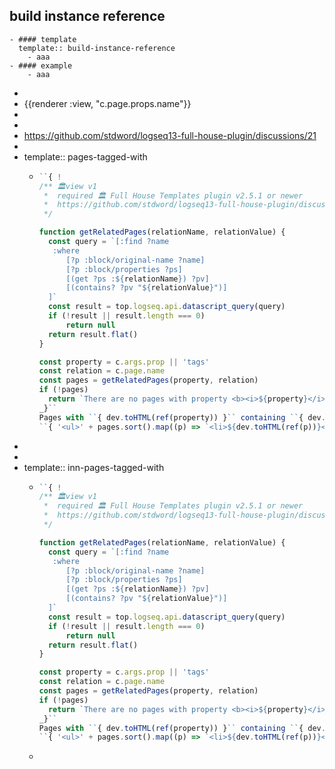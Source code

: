 ## build instance reference
	- #### template
	  template:: build-instance-reference
		- aaa
	- #### example
		- aaa
-
- {{renderer :view, "c.page.props.name"}}
-
-
- https://github.com/stdword/logseq13-full-house-plugin/discussions/21
-
- template:: pages-tagged-with
	- ```jsx
	  ``{ !
	  /** 🏛view v1
	   *  required 🏛 Full House Templates plugin v2.5.1 or newer
	   *  https://github.com/stdword/logseq13-full-house-plugin/discussions/21
	   */
	  
	  function getRelatedPages(relationName, relationValue) {
	    const query = `[:find ?name
	     :where
	        [?p :block/original-name ?name]
	        [?p :block/properties ?ps]
	        [(get ?ps :${relationName}) ?pv]
	        [(contains? ?pv "${relationValue}")]
	    ]`
	    const result = top.logseq.api.datascript_query(query)
	    if (!result || result.length === 0)
	        return null
	    return result.flat()
	  }
	  
	  const property = c.args.prop || 'tags'
	  const relation = c.page.name
	  const pages = getRelatedPages(property, relation)
	  if (!pages)
	    return `There are no pages with property <b><i>${property}</i></b> and relation [[${relation}]]`
	  _}``
	  Pages with ``{ dev.toHTML(ref(property)) }`` containing ``{ dev.toHTML(ref(relation)) }``
	  ``{ '<ul>' + pages.sort().map((p) => `<li>${dev.toHTML(ref(p))}</li>`).join('') + '</ul>' }``
	  ```
-
-
- template:: inn-pages-tagged-with
	- ```jsx
	  ``{ !
	  /** 🏛view v1
	   *  required 🏛 Full House Templates plugin v2.5.1 or newer
	   *  https://github.com/stdword/logseq13-full-house-plugin/discussions/21
	   */
	  
	  function getRelatedPages(relationName, relationValue) {
	    const query = `[:find ?name
	     :where
	        [?p :block/original-name ?name]
	        [?p :block/properties ?ps]
	        [(get ?ps :${relationName}) ?pv]
	        [(contains? ?pv "${relationValue}")]
	    ]`
	    const result = top.logseq.api.datascript_query(query)
	    if (!result || result.length === 0)
	        return null
	    return result.flat()
	  }
	  
	  const property = c.args.prop || 'tags'
	  const relation = c.page.name
	  const pages = getRelatedPages(property, relation)
	  if (!pages)
	    return `There are no pages with property <b><i>${property}</i></b> and relation [[${relation}]]`
	  _}``
	  Pages with ``{ dev.toHTML(ref(property)) }`` containing ``{ dev.toHTML(ref(relation)) }``
	  ``{ '<ul>' + pages.sort().map((p) => `<li>${dev.toHTML(ref(p))}</li>`).join('') + '</ul>' }``
	  ```
	-